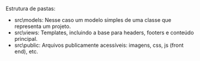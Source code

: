 
Estrutura de pastas:

* src\models: Nesse caso um modelo simples de uma classe que representa um projeto.
* src\views: Templates, incluindo a base para headers, footers e conteúdo principal.
* src\public: Arquivos publicamente acessíveis: imagens, css, js (front end), etc.